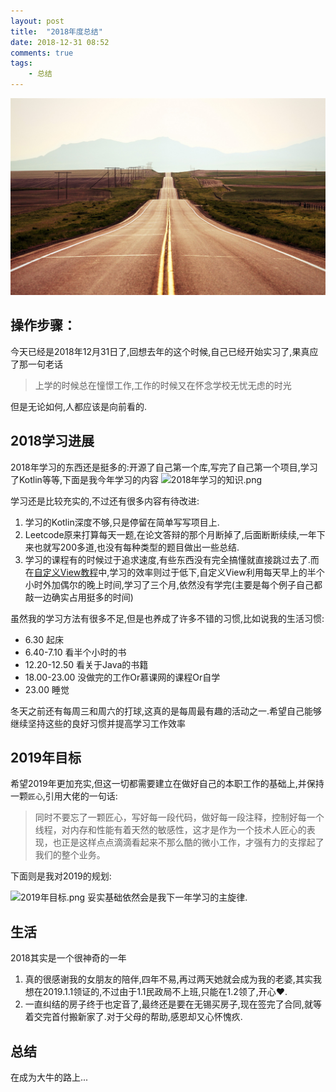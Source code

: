 ```yaml
---
layout: post
title:  "2018年度总结"
date: 2018-12-31 08:52
comments: true
tags: 
	- 总结
---
```


![2018年学习的知识.png](https://raw.githubusercontent.com/mCyp/Photo/master/road.jpg)

<!-- more -->








## 操作步骤：

今天已经是2018年12月31日了,回想去年的这个时候,自己已经开始实习了,果真应了那一句老话
> 上学的时候总在憧憬工作,工作的时候又在怀念学校无忧无虑的时光

但是无论如何,人都应该是向前看的.

## 2018学习进展
2018年学习的东西还是挺多的:开源了自己第一个库,写完了自己第一个项目,学习了Kotlin等等,下面是我今年学习的内容
![2018年学习的知识.png](https://upload-images.jianshu.io/upload_images/9271486-c5299aaef3e4d5d8.png?imageMogr2/auto-orient/strip%7CimageView2/2/w/1240)

学习还是比较充实的,不过还有很多内容有待改进:
1. 学习的Kotlin深度不够,只是停留在简单写写项目上.
2. Leetcode原来打算每天一题,在论文答辩的那个月断掉了,后面断断续续,一年下来也就写200多道,也没有每种类型的题目做出一些总结.
3. 学习的课程有的时候过于追求速度,有些东西没有完全搞懂就直接跳过去了.而在[自定义View教程](https://github.com/GcsSloop/AndroidNote)中,学习的效率则过于低下,自定义View利用每天早上的半个小时外加偶尔的晚上时间,学习了三个月,依然没有学完(主要是每个例子自己都敲一边确实占用挺多的时间)

虽然我的学习方法有很多不足,但是也养成了许多不错的习惯,比如说我的生活习惯:
- 6.30 起床
- 6.40-7.10 看半个小时的书
- 12.20-12.50 看关于Java的书籍
- 18.00-23.00 没做完的工作Or慕课网的课程Or自学
- 23.00 睡觉

冬天之前还有每周三和周六的打球,这真的是每周最有趣的活动之一.希望自己能够继续坚持这些的良好习惯并提高学习工作效率
## 2019年目标

希望2019年更加充实,但这一切都需要建立在做好自己的本职工作的基础上,并保持一颗`匠心`,引用大佬的一句话:
> 同时不要忘了一颗匠心，写好每一段代码，做好每一段注释，控制好每一个线程，对内存和性能有着天然的敏感性，这才是作为一个技术人匠心的表现，也正是这样点点滴滴看起来不那么酷的微小工作，才强有力的支撑起了我们的整个业务。

下面则是我对2019的规划:

![2019年目标.png](https://upload-images.jianshu.io/upload_images/9271486-8eb16f7618a7224b.png?imageMogr2/auto-orient/strip%7CimageView2/2/w/1240)
妥实基础依然会是我下一年学习的主旋律.

## 生活
2018其实是一个很神奇的一年
1. 真的很感谢我的女朋友的陪伴,四年不易,再过两天她就会成为我的老婆,其实我想在2019.1.1领证的,不过由于1.1民政局不上班,只能在1.2领了,开心❤️.
2. 一直纠结的房子终于也定音了,最终还是要在无锡买房子,现在签完了合同,就等着交完首付搬新家了.对于父母的帮助,感恩却又心怀愧疚.

## 总结
在成为大牛的路上...


